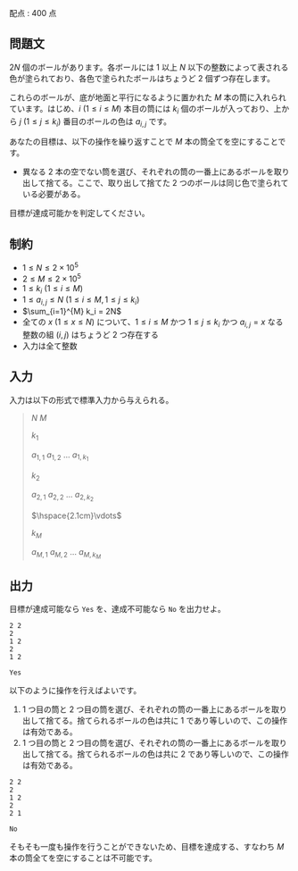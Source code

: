配点 : $400$ 点

## 問題文

$2N$ 個のボールがあります。各ボールには $1$ 以上 $N$ 以下の整数によって表される色が塗られており、各色で塗られたボールはちょうど $2$ 個ずつ存在します。

これらのボールが、底が地面と平行になるように置かれた $M$ 本の筒に入れられています。はじめ、$i \ (1 \leq i \leq M)$ 本目の筒には $k_i$ 個のボールが入っており、上から $j \ (1 \leq j \leq k_i)$ 番目のボールの色は $a_{i, j}$ です。

あなたの目標は、以下の操作を繰り返すことで $M$ 本の筒全てを空にすることです。

- 異なる $2$ 本の空でない筒を選び、それぞれの筒の一番上にあるボールを取り出して捨てる。ここで、取り出して捨てた $2$ つのボールは同じ色で塗られている必要がある。

目標が達成可能かを判定してください。

## 制約

- $1 \leq N \leq 2 \times 10^5$
- $2 \leq M \leq 2 \times 10^5$
- $1 \leq k_i\ (1 \leq i \leq M)$
- $1 \leq a_{i,j} \leq N\ (1 \leq i \leq M,1 \leq j \leq k_i)$
- $\sum_{i=1}^{M} k_i = 2N$
- 全ての $x\ (1 \leq x \leq N)$ について、$1 \leq i \leq M$ かつ $1 \leq j \leq k_i$ かつ $a_{i,j}=x$ なる整数の組 $(i,j)$ はちょうど $2$ つ存在する
- 入力は全て整数

## 入力

入力は以下の形式で標準入力から与えられる。

> $N$ $M$
> 
> $k_1$
> 
> $a_{1,1}$ $a_{1,2}$ $\ldots$ $a_{1,k_1}$
> 
> $k_2$
> 
> $a_{2,1}$ $a_{2,2}$ $\ldots$ $a_{2,k_2}$
> 
> $\hspace{2.1cm}\vdots$
> 
> $k_M$
> 
> $a_{M,1}$ $a_{M,2}$ $\ldots$ $a_{M,k_M}$

## 出力

目標が達成可能なら `Yes` を、達成不可能なら `No` を出力せよ。

```input1
2 2
2
1 2
2
1 2
```

```output1
Yes
```

以下のように操作を行えばよいです。

1. $1$ つ目の筒と $2$ つ目の筒を選び、それぞれの筒の一番上にあるボールを取り出して捨てる。捨てられるボールの色は共に $1$ であり等しいので、この操作は有効である。
2. $1$ つ目の筒と $2$ つ目の筒を選び、それぞれの筒の一番上にあるボールを取り出して捨てる。捨てられるボールの色は共に $2$ であり等しいので、この操作は有効である。

```input2
2 2
2
1 2
2
2 1
```

```output2
No
```

そもそも一度も操作を行うことができないため、目標を達成する、すなわち $M$ 本の筒全てを空にすることは不可能です。